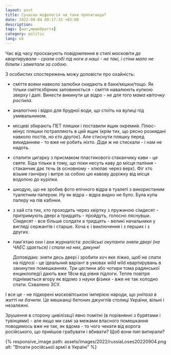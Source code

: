 ```yaml
---
layout: post
title: Сучасна міфологія чи таки пропаганда?
date: 2022-09-04 09:17:33 +03:00
description: 
tags: [war,мишебраття]
category: politic
lang: uk
---
```


Час від часу проскакують повідомлення в стилі _московіти де квартирували - срали собі під ноги а наші - не такі, і стіни мало не білили і заметали за собою_.

З особистих спостережень можу доповісти про охайність:

- сміття вояки навколо залюбки скидають в баки/мішки/тощо.
  Як тільки сміттєзбірник заповнюється - сміття навалюють купкою зверху і далі. 
  Винести викинути це відро - _не для того мама квіточку ростила_.
- аналогічно і відро для брудної води, що стоїть на вулиці під умивальником.
- місцеві збирають ПЕТ пляшки і поставили ящик окремий. 
    Плюс-мінус пляшки потрапляють в цей ящик (крім тих, що рясно розкидані навколо постів, _но єто другоє_).
  Але стиснути пляшку перед викиданням - то вже не робить ніхто.
  Діди ж не стискали - і нам не надоть.
- спалити цигарку з присмаком пластикового стаканчику кави - це святе.
Біда тільки в тому, що поки несуть каву до місця паління - стаканчик дає тєчь (в основному - хлюпає через верх).
Фіг хто візьме ганчірку і витре за собою цю кавову доріжку від місця водопою до курілки.
- шкодую, що не зробив фото епічного відра в туалеті з використаним туалетним папером.
  Ну як відра - відра видно не було.
  Була купа паперу на пів кабінки.
- з хай ста тих, хто проходить через хвіртку з пружиною сімдесят - притримують двері а тридцять - пройдуть, голосно ляснувши.
Сімдесят - все більше солдати а тридцять - великі начальники у вигляді сержантів і старше. 
Хоча є і виключення і з перших і з других.
- пам'ятаю охи і ахи журналіста: _російські окупанти зняли двері (на ЧАЕС здається) і спали на них, дикуни!_

  Доповідаю: зняти десь двері і зробити хоч яке ліжко, щоб не спати на підлозі - це ідеальний варіант в умовах wild wild квартирувань в закинутих помешканнях.
  Три цеглини або чотири тома радянської енциклопедії дають вже 18см від рівня підлоги. 
  Тепле повітря піднімається вгору як відомо з науки фізики - вже не так холодно спати.
  Схвалено ЗСУ.

І все це - не підкорені московітською імперією народи, що _унітаза в житті не бачили_.
Це мешканці бетоних джунглів столиці України, вільні і незалежні.

Зрушення в сторону цивілізації явно помітні (в порівнянні з бурятами і тувінцями) - але якщо ми самі за межами власного помешкання поводимось вже не так, як вдома - то чого чекати від ворога російського, що прийшов грабувати і вбивати? 
Щоб вони пил витирали?

{% responsive_image path: assets/images/2022/russiaLoses20220904.png alt: "Втоати російської армії в Україні" %}
